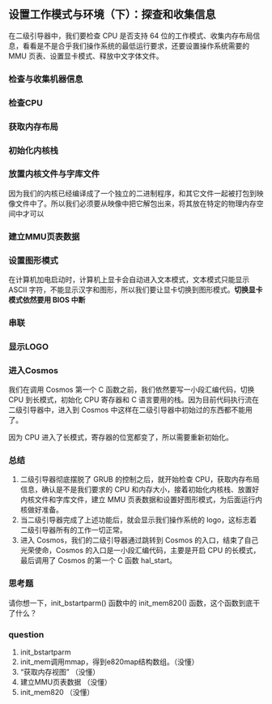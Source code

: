 ## 设置工作模式与环境（下）：探查和收集信息

在二级引导器中，我们要检查 CPU 是否支持 64 位的工作模式、收集内存布局信息，看看是不是合乎我们操作系统的最低运行要求，还要设置操作系统需要的 MMU 页表、设置显卡模式、释放中文字体文件。

### 检查与收集机器信息
### 检查CPU
### 获取内存布局
### 初始化内核栈
### 放置内核文件与字库文件

因为我们的内核已经编译成了一个独立的二进制程序，和其它文件一起被打包到映像文件中了。所以我们必须要从映像中把它解包出来，将其放在特定的物理内存空间中才可以

### 建立MMU页表数据
### 设置图形模式

在计算机加电启动时，计算机上显卡会自动进入文本模式，文本模式只能显示 ASCII 字符，不能显示汉字和图形，所以我们要让显卡切换到图形模式。**切换显卡模式依然要用 BIOS 中断**

### 串联

### 显示LOGO
### 进入Cosmos

我们在调用 Cosmos 第一个 C 函数之前，我们依然要写一小段汇编代码，切换 CPU 到长模式，初始化 CPU 寄存器和 C 语言要用的栈。因为目前代码执行流在二级引导器中，进入到 Cosmos 中这样在二级引导器中初始过的东西都不能用了。

因为 CPU 进入了长模式，寄存器的位宽都变了，所以需要重新初始化。

### 总结

1. 二级引导器彻底摆脱了 GRUB 的控制之后，就开始检查 CPU，获取内存布局信息，确认是不是我们要求的 CPU 和内存大小，接着初始化内核栈、放置好内核文件和字库文件，建立 MMU 页表数据和设置好图形模式，为后面运行内核做好准备。
2. 当二级引导器完成了上述功能后，就会显示我们操作系统的 logo，这标志着二级引导器所有的工作一切正常。
3. 进入 Cosmos，我们的二级引导器通过跳转到 Cosmos 的入口，结束了自己光荣使命，Cosmos 的入口是一小段汇编代码，主要是开启 CPU 的长模式，最后调用了 Cosmos 的第一个 C 函数 hal_start。

### 思考题

请你想一下，init_bstartparm() 函数中的 init_mem820() 函数，这个函数到底干了什么？

### question

1. init_bstartparm
2. init_mem调用mmap，得到e820map结构数组。（没懂）
3. “获取内存视图” （没懂）
4. 建立MMU页表数据 （没懂）
5. init_mem820 （没懂）
